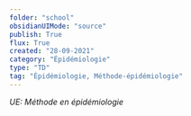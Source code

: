 ```yaml
---
folder: "school"
obsidianUIMode: "source"
publish: True
flux: True
created: "28-09-2021"
category: "Épidémiologie"
type: "TD"
tag: "Épidémiologie, Méthode-épidémiologie"
---
```

*UE: Méthode en épidémiologie*